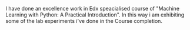 I have done an excellence work in Edx speacialised course of "Machine Learning with Python: A Practical Introduction". In this way i am exhibiting some of the lab experiments i've done in the Course completion.
